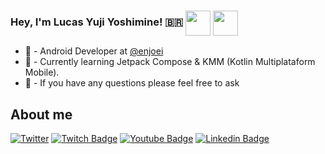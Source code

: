 ### Hey, I'm Lucas Yuji Yoshimine! 🇧🇷 <img align="center" height="40" width="40" src="https://camo.githubusercontent.com/8ba05c5e73ec14a771cef49ae8e0575dd0243d67f1954789eb98cf27684afc39/68747470733a2f2f696d672e69636f6e73382e636f6d2f666c75656e63792f34382f3030303030302f616e64726f69642d6f732e706e67" data-canonical-src="https://img.icons8.com/fluency/48/000000/android-os.png" style="max-width:100%;"> <img align="center" height="40" width="40" src="https://camo.githubusercontent.com/abb95214ee75a5c7fecc45716323d943dcd65d25ab14173f2523a3c295c2ce96/68747470733a2f2f696d672e69636f6e73382e636f6d2f636f6c6f722f34382f3030303030302f6b6f746c696e2e706e67" data-canonical-src="https://img.icons8.com/color/48/000000/kotlin.png" style="max-width:100%;">

- 🤖 - Android Developer at [@enjoei](https://www.enjoei.com.br/)
- 📖 - Currently learning Jetpack Compose & KMM (Kotlin Multiplataform Mobile).
- 💬 - If you have any questions please feel free to ask

## About me

[![Twitter](https://img.shields.io/badge/Twitter-1DA1F2?style=for-the-badge&logo=twitter&logoColor=white)](https://twitter.com/ujizin)
[![Twitch Badge](https://img.shields.io/badge/Twitch-9146FF?style=for-the-badge&logo=twitch&logoColor=white)](https://www.twitch.tv/yuji_yoshimine)
[![Youtube Badge](https://img.shields.io/badge/YouTube-FF0000?style=for-the-badge&logo=youtube&logoColor=white)](https://www.youtube.com/channel/UCw7pN9SjU51JfA0yLymo2bA)
[![Linkedin Badge](https://img.shields.io/badge/LinkedIn-0077B5?style=for-the-badge&logo=linkedin&logoColor=white)](https://www.linkedin.com/in/lucas-yuji-yoshimine-477b73185/)
